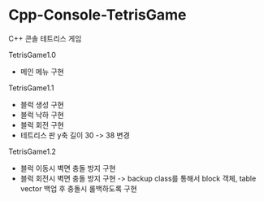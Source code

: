 # Cpp-Console-TetrisGame
C++ 콘솔 테트리스 게임

TetrisGame1.0
- 메인 메뉴 구현

TetrisGame1.1
- 블럭 생성 구현
- 블럭 낙하 구현
- 블럭 회전 구현
- 테트리스 판 y축 길이 30 -> 38 변경

TetrisGame1.2
- 블럭 이동시 벽면 충돌 방지 구현
- 블럭 회전시 벽면 충돌 방지 구현 
-> backup class를 통해서 block 객체, table vector 백업 후 충돌시 롤백하도록 구현 
